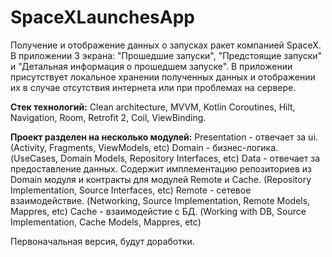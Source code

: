 # SpaceXLaunchesApp
Получение и отображение данных о запусках ракет компанией SpaceX.
В приложении 3 экрана: "Прошедшие запуски", "Предстоящие запуски" и "Детальная информация о прошедшем запуске".
В приложении присутствует локальное хранении полученных данных и отображении их в случае отсутствия интернета или при проблемах на сервере.

**Стек технологий:**
Clean architecture, MVVM, Kotlin Coroutines, Hilt, Navigation, Room, Retrofit 2, Coil, ViewBinding.

**Проект разделен на несколько модулей:**
Presentation - отвечает за ui. (Activity, Fragments, ViewModels, etc)
Domain - бизнес-логика. (UseCases, Domain Models, Repository Interfaces, etc)
Data - отвечает за предоставление данных. Содержит имплементацию репозиториев из Domain модуля и контракты для модулей Remote и Cache. (Repository Implementation, Source Interfaces, etc)
Remote - сетевое взаимодействие. (Networking, Source Implementation, Remote Models, Mappres, etc)
Cache - взаимодейстие с БД. (Working with DB, Source Implementation, Cache Models, Mappres, etc)

Первоначальная версия, будут доработки.
